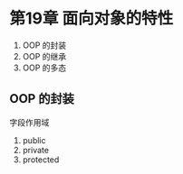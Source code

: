 # 第19章 面向对象的特性

1. OOP 的封装
2. OOP 的继承
3. OOP 的多态

## OOP 的封装

字段作用域
1. public
2. private
3. protected









